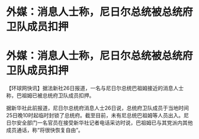 # 外媒：消息人士称，尼日尔总统被总统府卫队成员扣押

# 外媒：消息人士称，尼日尔总统被总统府卫队成员扣押

【环球网快讯】据法新社26日报道，一名与尼日尔总统巴祖姆接近的消息人士称，巴祖姆已被总统府卫队成员扣押。

据新华社此前报道，尼日尔总统府消息人士26日说，总统府卫队成员于当地时间25日晚10时起临时封锁了总统府。截至目前，未有尼总统巴祖姆等人员出入。尼日尔安全部门一名官员在接受新华社记者电话采访时说，巴祖姆已与其党派内其他成员通话，称“将很快恢复自由”。

